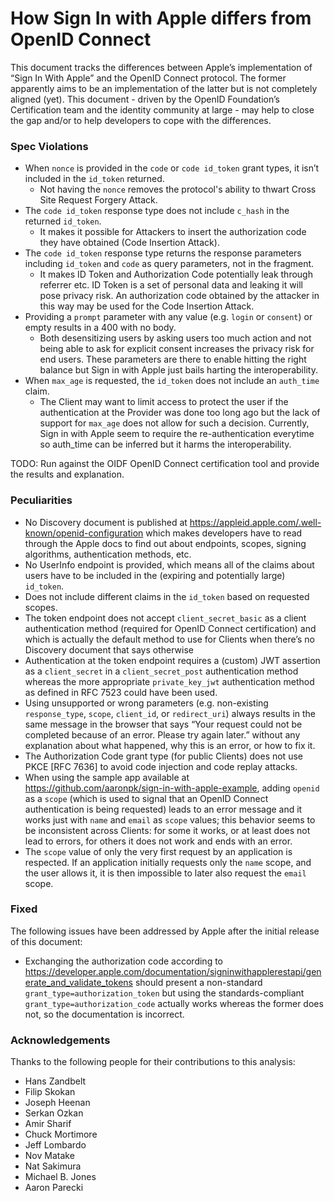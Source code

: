 How Sign In with Apple differs from OpenID Connect
==================================================

This document tracks the differences between Apple’s implementation of “Sign In With Apple” and the OpenID Connect protocol.
The former apparently aims to be an implementation of the latter but is not completely aligned (yet).
This document - driven by the OpenID Foundation’s Certification team and the identity community at large - may help to close the gap and/or to help developers to cope with the differences.

### Spec Violations

- When `nonce` is provided in the `code` or `code id_token` grant types, it isn’t included in the `id_token` returned.
    - Not having the `nonce` removes the protocol's ability to thwart Cross Site Request Forgery Attack.
- The `code id_token` response type does not include `c_hash` in the returned `id_token`.
    - It makes it possible for Attackers to insert the authorization code they have obtained (Code Insertion Attack). 
- The `code id_token` response type returns the response parameters including `id_token` and `code` as query parameters, not in the fragment.
    - It makes ID Token and Authorization Code potentially leak through referrer etc. ID Token is a set of personal data and leaking it will pose privacy risk. An authorization code obtained by the attacker in this way may be used for the Code Insertion Attack.
- Providing a `prompt` parameter with any value (e.g. `login` or `consent`) or empty results in a 400 with no body.
    - Both desensitizing users by asking users too much action and not being able to ask for explicit consent increases the privacy risk for end users. 
      These parameters are there to enable hitting the right balance but Sign in with Apple just bails harting the interoperability. 
- When `max_age` is requested, the `id_token` does not include an `auth_time` claim.
    - The Client may want to limit access to protect the user if the authentication at the Provider was done too long ago but the lack of support for `max_age` does not allow for such a decision. 
      Currently, Sign in with Apple seem to require the re-authentication everytime so auth_time can be inferred but it harms the interoperability. 

TODO: Run against the OIDF OpenID Connect certification tool and provide the results and explanation.

### Peculiarities

- No Discovery document is published at https://appleid.apple.com/.well-known/openid-configuration which makes developers have to read through the Apple docs to find out about endpoints, scopes, signing algorithms, authentication methods, etc.
- No UserInfo endpoint is provided, which means all of the claims about users have to be included in the (expiring and potentially large) `id_token`.
- Does not include different claims in the `id_token` based on requested scopes.
- The token endpoint does not accept `client_secret_basic` as a client authentication method (required for OpenID Connect certification) and which is actually the default method to use for Clients when there’s no Discovery document that says otherwise
- Authentication at the token endpoint requires a (custom) JWT assertion as a `client_secret` in a `client_secret_post` authentication method whereas the more appropriate `private_key_jwt` authentication method as defined in RFC 7523 could have been used.
- Using unsupported or wrong parameters (e.g. non-existing `response_type`, `scope`, `client_id`, or `redirect_uri`) always results in the same message in the browser that says “Your request could not be completed because of an error. Please try again later.” without any explanation about what happened, why this is an error, or how to fix it.
- The Authorization Code grant type (for public Clients) does not use PKCE [RFC 7636] to avoid code injection and code replay attacks.
- When using the sample app available at https://github.com/aaronpk/sign-in-with-apple-example, adding `openid` as a `scope` (which is used to signal that an OpenID Connect authentication is being requested) leads to an error message and it works just with `name` and `email` as `scope` values; this behavior seems to be inconsistent across Clients: for some it works, or at least does not lead to errors, for others it does not work and ends with an error.
- The `scope` value of only the very first request by an application is respected. If an application initially requests only the `name` scope, and the user allows it, it is then impossible to later also request the `email` scope. 

### Fixed

The following issues have been addressed by Apple after the initial release of this document:

- Exchanging the authorization code according to https://developer.apple.com/documentation/signinwithapplerestapi/generate_and_validate_tokens should present a non-standard `grant_type=authorization_token` but using the standards-compliant `grant_type=authorization_code` actually works whereas the former does not, so the documentation is incorrect.

### Acknowledgements

Thanks to the following people for their contributions to this analysis:

- Hans Zandbelt
- Filip Skokan
- Joseph Heenan
- Serkan Ozkan
- Amir Sharif
- Chuck Mortimore
- Jeff Lombardo
- Nov Matake
- Nat Sakimura
- Michael B. Jones
- Aaron Parecki
